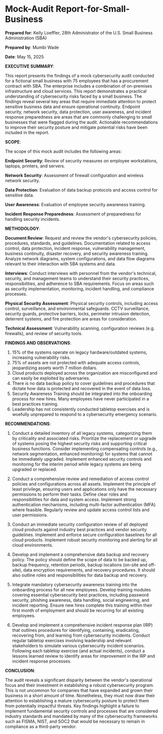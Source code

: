 # Mock-Audit Report-for-Small-Business 

**Prepared for**: Kelly Loeffler, 28th Administrator of the U.S. Small Business Administration (SBA)

**Prepared by**: Mumbi Wade

**Date**: May 15, 2025

**EXECUTIVE SUMMARY**:

This report presents the findings of a mock cybersecurity audit conducted for a fictional small business with 75 employees that has a procurement contract with SBA. The enterprise includes a combination of on-premises infrastructure and cloud services. This report demonstrates a practical understanding of cybersecurity risks faced by a small business. The findings reveal several key areas that require immediate attention to protect sensitive business data and ensure operational continuity. Endpoint security, network security, data protection, user awareness, and incident response preparedness are areas that are commonly challenging to small businesses that were flagged during the audit. Actionable recommendations to improve their security posture and mitigate potential risks have been included in the report. 

**SCOPE**: 

The scope of this mock audit includes the following areas:

**Endpoint Security**: Review of security measures on employee workstations, laptops, printers, and servers. 

**Network Security**: Assessment of firewall configuration and wireless network security. 

**Data Protection**: Evaluation of data backup protocols and access control for sensitive data.

**User Awareness**: Evaluation of employee security awareness training. 

**Incident Response Preparedness**: Assessment of preparedness for handling security incidents. 

**METHODOLOGY**:

**Document Review**: Request and review the vendor's cybersecurity policies, procedures, standards, and guidelines. Documentation related to access control, data protection, incident response, 
  vulnerability management, business continuity, disaster recovery, and security awareness training. Analyze network diagrams, system configurations, and data flow diagrams relevant to their 
  interaction with SBA systems and data. 

**Interviews**: Conduct interviews with personnel from the vendor's technical, security, and management teams to understand their security practices, responsibilities, and adherence to SBA 
  requirements. Focus on areas such as security implementation, monitoring, incident handling, and compliance processes. 

**Physical Security Assessment**: Physical security controls, including access control, surveillance, and environmental safeguards. CCTV surveillance, security guards, protective barriers, locks, 
  perimeter intrusion detection, deterrent systems, and fire protection are areas for consideration. 

**Technical Assessment**: Vulnerability scanning, configuration reviews (e.g. firewalls), and review of security tools. 

**FINDINGS AND OBSERVATIONS**:

1. 15% of the systems operate on legacy hardware/outdated systems, increasing vulnerability risks. 
2. 75% of assets are not protected with adequate access controls, jeopardizing assets worth 7 million dollars. 
3. Cloud products deployed across the organization are misconfigured and can easily be exploited by adversaries.
4. There is no data backup policy to cover guidelines and procedures that dictate how data is protected and recovered in the event of data loss.
5. Security Awareness Training should be integrated into the onboarding process for new hires. Many employees have never participated in a best practices training.
6. Leadership has not consistently conducted tabletop exercises and is woefully unprepared to respond to a cybersecurity emergency scenario.

**RECOMMENDATIONS**:

1. Conduct a detailed inventory of all legacy systems, categorizing them by criticality and associated risks. Prioritize the replacement or upgrade of systems posing the highest security risks and supporting critical business functions. Consider implementing compensating controls (e.g., network segmentation, enhanced monitoring) for systems that cannot be immediately upgraded. Implement enhanced security controls and monitoring for the interim period while legacy systems are being upgraded or replaced.
   
2. Conduct a comprehensive review and remediation of access control policies and configurations across all assets. Implement the principle of least privilege, ensuring users and applications only have the necessary permissions to perform their tasks. Define clear roles and responsibilities for data and system access. Implement strong authentication mechanisms, including multi-factor authentication (MFA) where feasible. Regularly review and update access control lists and user permissions.

3. Conduct an immediate security configuration review of all deployed cloud products against industry best practices and vendor security guidelines. Implement and enforce secure configuration baselines for all cloud products. Implement robust security monitoring and alerting for all cloud environments.

4. Develop and implement a comprehensive data backup and recovery policy. The policy should define the scope of data to be backed up, backup frequency, retention periods, backup locations (on-site and off-site), data encryption requirements, and recovery procedures. It should also outline roles and responsibilities for data backup and recovery.

5. Integrate mandatory cybersecurity awareness training into the onboarding process for all new employees. Develop training modules covering essential cybersecurity best practices, including password security, phishing awareness, data handling, social engineering, and incident reporting. Ensure new hires complete this training within their first month of employment and should be recurring for all existing employees.
     
6. Develop and implement a comprehensive incident response plan (IRP) that outlines procedures for identifying, containing, eradicating, recovering from, and learning from cybersecurity incidents.
  Conduct regular tabletop exercises involving leadership and relevant stakeholders to simulate various cybersecurity incident scenarios. Following each tabletop exercise (and actual incidents), conduct a lessons learned review to identify areas for improvement in the IRP and incident response processes.
   
**CONCLUSION**:

The audit reveals a significant disparity between the vendor's operational focus and their investment in establishing a robust cybersecurity program. This is not uncommon for companies that have expanded and grown their business in a short amount of time. Nonetheless, they must now draw their attention to establishing a mature cybersecurity posture to protect them from potentially impactful threats. Key findings highlight a failure to implement fundamental security controls and processes that are considered industry standards and mandated by many of the cybersecurity frameworks such as FISMA, NIST, and SOC2 that would be necessary to remain in compliance as a third-party vendor. 










